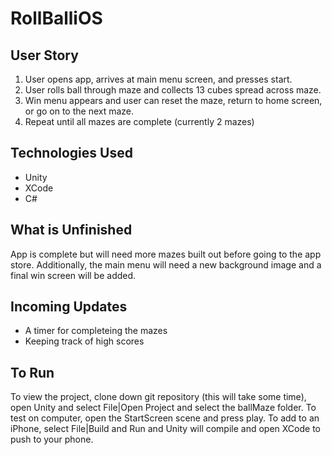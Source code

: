 # RollBalliOS

## User Story
1. User opens app, arrives at main menu screen, and presses start.
2. User rolls ball through maze and collects 13 cubes spread across maze.
3. Win menu appears and user can reset the maze, return to home screen, or go on to the next maze.
4. Repeat until all mazes are complete (currently 2 mazes)

## Technologies Used

- Unity
- XCode
- C#

## What is Unfinished
App is complete but will need more mazes built out before going to the app store. Additionally, the main menu will need a new background image and a final win screen will be added.

## Incoming Updates
- A timer for completeing the mazes
- Keeping track of high scores

## To Run
To view the project, clone down git repository (this will take some time), open Unity and select File|Open Project and select the ballMaze folder. To test on computer, open the StartScreen scene and press play. To add to an iPhone, select File|Build and Run and Unity will compile and open XCode to push to your phone.
